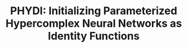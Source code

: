 ---
layout: default
title: 'PHYDI: Initializing Parameterized Hypercomplex Neural Networks as Identity Functions'
authors: Matteo Mancanelli, Eleonora Grassucci, Aurelio Uncini, Danilo Comminiello
publication: IEEE International Workshop on Machine Learning for Signal Processing (MLSP 2023)
month: Sept.
year: 2023
type: conference
doi: 
arXiv: 
paper: 
code: https://github.com/ispamm/PHYDI
---